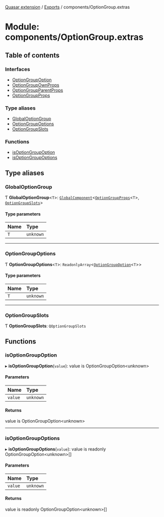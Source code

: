 [Quasar extension](../index.md) / [Exports](../modules.md) / components/OptionGroup.extras

# Module: components/OptionGroup.extras

## Table of contents

### Interfaces

- [OptionGroupOption](../interfaces/components_OptionGroup_extras.OptionGroupOption.md)
- [OptionGroupOwnProps](../interfaces/components_OptionGroup_extras.OptionGroupOwnProps.md)
- [OptionGroupParentProps](../interfaces/components_OptionGroup_extras.OptionGroupParentProps.md)
- [OptionGroupProps](../interfaces/components_OptionGroup_extras.OptionGroupProps.md)

### Type aliases

- [GlobalOptionGroup](components_OptionGroup_extras.md#globaloptiongroup)
- [OptionGroupOptions](components_OptionGroup_extras.md#optiongroupoptions)
- [OptionGroupSlots](components_OptionGroup_extras.md#optiongroupslots)

### Functions

- [isOptionGroupOption](components_OptionGroup_extras.md#isoptiongroupoption)
- [isOptionGroupOptions](components_OptionGroup_extras.md#isoptiongroupoptions)

## Type aliases

### GlobalOptionGroup

Ƭ **GlobalOptionGroup**<`T`\>: [`GlobalComponent`](../interfaces/components_api.GlobalComponent.md)<[`OptionGroupProps`](../interfaces/components_OptionGroup_extras.OptionGroupProps.md)<`T`\>, [`OptionGroupSlots`](components_OptionGroup_extras.md#optiongroupslots)\>

#### Type parameters

| Name | Type |
| :------ | :------ |
| `T` | `unknown` |

___

### OptionGroupOptions

Ƭ **OptionGroupOptions**<`T`\>: `ReadonlyArray`<[`OptionGroupOption`](../interfaces/components_OptionGroup_extras.OptionGroupOption.md)<`T`\>\>

#### Type parameters

| Name | Type |
| :------ | :------ |
| `T` | `unknown` |

___

### OptionGroupSlots

Ƭ **OptionGroupSlots**: `QOptionGroupSlots`

## Functions

### isOptionGroupOption

▸ **isOptionGroupOption**(`value`): value is OptionGroupOption<unknown\>

#### Parameters

| Name | Type |
| :------ | :------ |
| `value` | `unknown` |

#### Returns

value is OptionGroupOption<unknown\>

___

### isOptionGroupOptions

▸ **isOptionGroupOptions**(`value`): value is readonly OptionGroupOption<unknown\>[]

#### Parameters

| Name | Type |
| :------ | :------ |
| `value` | `unknown` |

#### Returns

value is readonly OptionGroupOption<unknown\>[]
